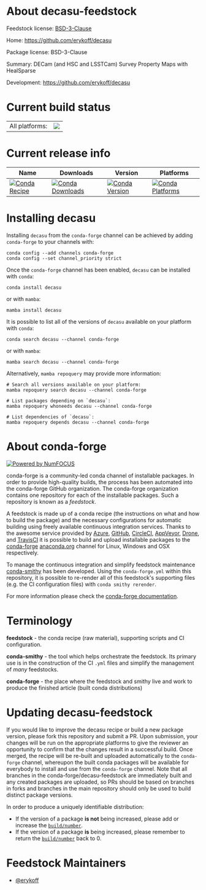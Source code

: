 About decasu-feedstock
======================

Feedstock license: [BSD-3-Clause](https://github.com/conda-forge/decasu-feedstock/blob/main/LICENSE.txt)

Home: https://github.com/erykoff/decasu

Package license: BSD-3-Clause

Summary: DECam (and HSC and LSSTCam) Survey Property Maps with HealSparse

Development: https://github.com/erykoff/decasu

Current build status
====================


<table><tr><td>All platforms:</td>
    <td>
      <a href="https://dev.azure.com/conda-forge/feedstock-builds/_build/latest?definitionId=15346&branchName=main">
        <img src="https://dev.azure.com/conda-forge/feedstock-builds/_apis/build/status/decasu-feedstock?branchName=main">
      </a>
    </td>
  </tr>
</table>

Current release info
====================

| Name | Downloads | Version | Platforms |
| --- | --- | --- | --- |
| [![Conda Recipe](https://img.shields.io/badge/recipe-decasu-green.svg)](https://anaconda.org/conda-forge/decasu) | [![Conda Downloads](https://img.shields.io/conda/dn/conda-forge/decasu.svg)](https://anaconda.org/conda-forge/decasu) | [![Conda Version](https://img.shields.io/conda/vn/conda-forge/decasu.svg)](https://anaconda.org/conda-forge/decasu) | [![Conda Platforms](https://img.shields.io/conda/pn/conda-forge/decasu.svg)](https://anaconda.org/conda-forge/decasu) |

Installing decasu
=================

Installing `decasu` from the `conda-forge` channel can be achieved by adding `conda-forge` to your channels with:

```
conda config --add channels conda-forge
conda config --set channel_priority strict
```

Once the `conda-forge` channel has been enabled, `decasu` can be installed with `conda`:

```
conda install decasu
```

or with `mamba`:

```
mamba install decasu
```

It is possible to list all of the versions of `decasu` available on your platform with `conda`:

```
conda search decasu --channel conda-forge
```

or with `mamba`:

```
mamba search decasu --channel conda-forge
```

Alternatively, `mamba repoquery` may provide more information:

```
# Search all versions available on your platform:
mamba repoquery search decasu --channel conda-forge

# List packages depending on `decasu`:
mamba repoquery whoneeds decasu --channel conda-forge

# List dependencies of `decasu`:
mamba repoquery depends decasu --channel conda-forge
```


About conda-forge
=================

[![Powered by
NumFOCUS](https://img.shields.io/badge/powered%20by-NumFOCUS-orange.svg?style=flat&colorA=E1523D&colorB=007D8A)](https://numfocus.org)

conda-forge is a community-led conda channel of installable packages.
In order to provide high-quality builds, the process has been automated into the
conda-forge GitHub organization. The conda-forge organization contains one repository
for each of the installable packages. Such a repository is known as a *feedstock*.

A feedstock is made up of a conda recipe (the instructions on what and how to build
the package) and the necessary configurations for automatic building using freely
available continuous integration services. Thanks to the awesome service provided by
[Azure](https://azure.microsoft.com/en-us/services/devops/), [GitHub](https://github.com/),
[CircleCI](https://circleci.com/), [AppVeyor](https://www.appveyor.com/),
[Drone](https://cloud.drone.io/welcome), and [TravisCI](https://travis-ci.com/)
it is possible to build and upload installable packages to the
[conda-forge](https://anaconda.org/conda-forge) [anaconda.org](https://anaconda.org/)
channel for Linux, Windows and OSX respectively.

To manage the continuous integration and simplify feedstock maintenance
[conda-smithy](https://github.com/conda-forge/conda-smithy) has been developed.
Using the ``conda-forge.yml`` within this repository, it is possible to re-render all of
this feedstock's supporting files (e.g. the CI configuration files) with ``conda smithy rerender``.

For more information please check the [conda-forge documentation](https://conda-forge.org/docs/).

Terminology
===========

**feedstock** - the conda recipe (raw material), supporting scripts and CI configuration.

**conda-smithy** - the tool which helps orchestrate the feedstock.
                   Its primary use is in the construction of the CI ``.yml`` files
                   and simplify the management of *many* feedstocks.

**conda-forge** - the place where the feedstock and smithy live and work to
                  produce the finished article (built conda distributions)


Updating decasu-feedstock
=========================

If you would like to improve the decasu recipe or build a new
package version, please fork this repository and submit a PR. Upon submission,
your changes will be run on the appropriate platforms to give the reviewer an
opportunity to confirm that the changes result in a successful build. Once
merged, the recipe will be re-built and uploaded automatically to the
`conda-forge` channel, whereupon the built conda packages will be available for
everybody to install and use from the `conda-forge` channel.
Note that all branches in the conda-forge/decasu-feedstock are
immediately built and any created packages are uploaded, so PRs should be based
on branches in forks and branches in the main repository should only be used to
build distinct package versions.

In order to produce a uniquely identifiable distribution:
 * If the version of a package **is not** being increased, please add or increase
   the [``build/number``](https://docs.conda.io/projects/conda-build/en/latest/resources/define-metadata.html#build-number-and-string).
 * If the version of a package **is** being increased, please remember to return
   the [``build/number``](https://docs.conda.io/projects/conda-build/en/latest/resources/define-metadata.html#build-number-and-string)
   back to 0.

Feedstock Maintainers
=====================

* [@erykoff](https://github.com/erykoff/)

